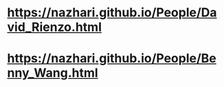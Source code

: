 # https://nazhari.github.io/People/David_Rienzo.html
# https://nazhari.github.io/People/Benny_Wang.html
